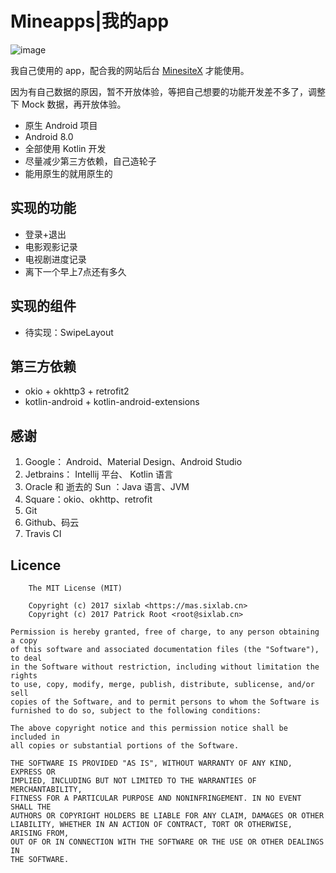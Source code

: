 # Mineapps|我的app

![image](https://img.shields.io/travis/PatrickRoot/Mineapps.svg)

我自己使用的 app，配合我的网站后台 [MinesiteX](https://github.com/PatrickRoot/MinesiteX) 才能使用。

因为有自己数据的原因，暂不开放体验，等把自己想要的功能开发差不多了，调整下 Mock 数据，再开放体验。

-  原生 Android 项目
- Android 8.0
- 全部使用 Kotlin 开发
- 尽量减少第三方依赖，自己造轮子
- 能用原生的就用原生的

## 实现的功能

- 登录+退出
- 电影观影记录
- 电视剧进度记录
- 离下一个早上7点还有多久

## 实现的组件

- 待实现：SwipeLayout

## 第三方依赖

- okio + okhttp3 + retrofit2
- kotlin-android + kotlin-android-extensions

## 感谢

1. Google： Android、Material Design、Android Studio
2. Jetbrains： Intellij 平台、 Kotlin 语言
3. Oracle 和 逝去的 Sun ：Java 语言、JVM
4. Square：okio、okhttp、retrofit
5. Git
6. Github、码云
7. Travis CI

## Licence

```
    The MIT License (MIT)

    Copyright (c) 2017 sixlab <https://mas.sixlab.cn>
    Copyright (c) 2017 Patrick Root <root@sixlab.cn>

Permission is hereby granted, free of charge, to any person obtaining a copy
of this software and associated documentation files (the "Software"), to deal
in the Software without restriction, including without limitation the rights
to use, copy, modify, merge, publish, distribute, sublicense, and/or sell
copies of the Software, and to permit persons to whom the Software is
furnished to do so, subject to the following conditions:

The above copyright notice and this permission notice shall be included in
all copies or substantial portions of the Software.

THE SOFTWARE IS PROVIDED "AS IS", WITHOUT WARRANTY OF ANY KIND, EXPRESS OR
IMPLIED, INCLUDING BUT NOT LIMITED TO THE WARRANTIES OF MERCHANTABILITY,
FITNESS FOR A PARTICULAR PURPOSE AND NONINFRINGEMENT. IN NO EVENT SHALL THE
AUTHORS OR COPYRIGHT HOLDERS BE LIABLE FOR ANY CLAIM, DAMAGES OR OTHER
LIABILITY, WHETHER IN AN ACTION OF CONTRACT, TORT OR OTHERWISE, ARISING FROM,
OUT OF OR IN CONNECTION WITH THE SOFTWARE OR THE USE OR OTHER DEALINGS IN
THE SOFTWARE.
```